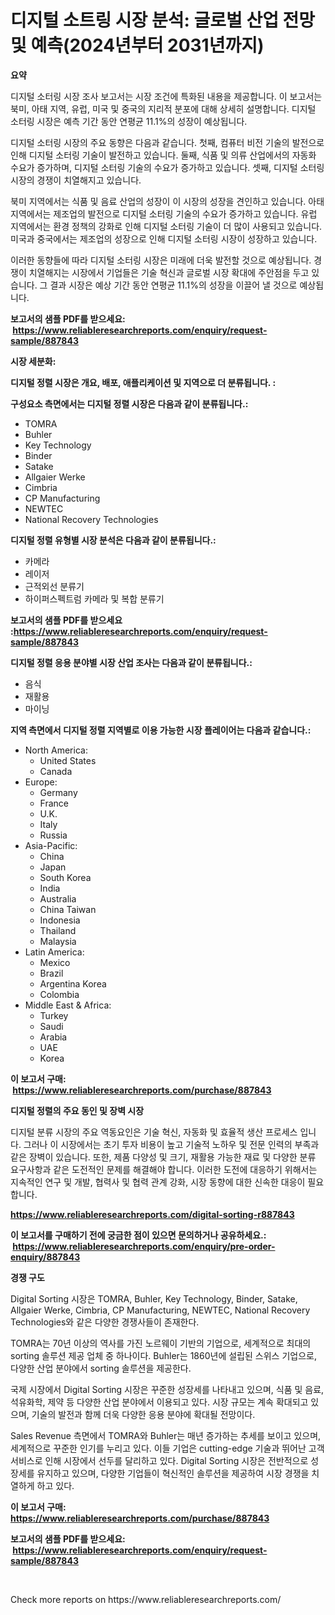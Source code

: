 <p><h1>디지털 소트링 시장 분석: 글로벌 산업 전망 및 예측(2024년부터 2031년까지)</h1></p><p><strong>요약</strong></p>
<p><p>디지털 소터링 시장 조사 보고서는 시장 조건에 특화된 내용을 제공합니다. 이 보고서는 북미, 아태 지역, 유럽, 미국 및 중국의 지리적 분포에 대해 상세히 설명합니다. 디지털 소터링 시장은 예측 기간 동안 연평균 11.1%의 성장이 예상됩니다.</p><p>디지털 소터링 시장의 주요 동향은 다음과 같습니다. 첫째, 컴퓨터 비전 기술의 발전으로 인해 디지털 소터링 기술이 발전하고 있습니다. 둘째, 식품 및 의류 산업에서의 자동화 수요가 증가하며, 디지털 소터링 기술의 수요가 증가하고 있습니다. 셋째, 디지털 소터링 시장의 경쟁이 치열해지고 있습니다.</p><p>북미 지역에서는 식품 및 음료 산업의 성장이 이 시장의 성장을 견인하고 있습니다. 아태 지역에서는 제조업의 발전으로 디지털 소터링 기술의 수요가 증가하고 있습니다. 유럽 지역에서는 환경 정책의 강화로 인해 디지털 소터링 기술이 더 많이 사용되고 있습니다. 미국과 중국에서는 제조업의 성장으로 인해 디지털 소터링 시장이 성장하고 있습니다.</p><p>이러한 동향들에 따라 디지털 소터링 시장은 미래에 더욱 발전할 것으로 예상됩니다. 경쟁이 치열해지는 시장에서 기업들은 기술 혁신과 글로벌 시장 확대에 주안점을 두고 있습니다. 그 결과 시장은 예상 기간 동안 연평균 11.1%의 성장을 이끌어 낼 것으로 예상됩니다.</p></p>
<p><strong>보고서의 샘플 PDF를 받으세요: &nbsp;<a href="https://www.reliableresearchreports.com/enquiry/request-sample/887843">https://www.reliableresearchreports.com/enquiry/request-sample/887843</a></strong></p>
<p><strong>시장 세분화:</strong></p>
<p><strong> 디지털 정렬 시장은 개요, 배포, 애플리케이션 및 지역으로 더 분류됩니다. :</strong></p>
<p><strong>구성요소 측면에서는 디지털 정렬 시장은 다음과 같이 분류됩니다.:</strong></p>
<p><ul><li>TOMRA</li><li>Buhler</li><li>Key Technology</li><li>Binder</li><li>Satake</li><li>Allgaier Werke</li><li>Cimbria</li><li>CP Manufacturing</li><li>NEWTEC</li><li>National Recovery Technologies</li></ul></p>
<p><strong> 디지털 정렬 유형별 시장 분석은 다음과 같이 분류됩니다.:</strong></p>
<p><ul><li>카메라</li><li>레이저</li><li>근적외선 분류기</li><li>하이퍼스펙트럼 카메라 및 복합 분류기</li></ul></p>
<p><strong>보고서의 샘플 PDF를 받으세요 :<a href="https://www.reliableresearchreports.com/enquiry/request-sample/887843">https://www.reliableresearchreports.com/enquiry/request-sample/887843</a></strong></p>
<p><strong> 디지털 정렬 응용 분야별 시장 산업 조사는 다음과 같이 분류됩니다.:</strong></p>
<p><ul><li>음식</li><li>재활용</li><li>마이닝</li></ul></p>
<p><strong>지역 측면에서 디지털 정렬 지역별로 이용 가능한 시장 플레이어는 다음과 같습니다.:</strong></p>
<p><ul>
    <li>
        North America:
        <ul>
            <li>United States</li>
            <li>Canada</li>
        </ul>
    </li>
    <li>
        Europe:
        <ul>
            <li>Germany</li>
            <li>France</li>
            <li>U.K.</li>
            <li>Italy</li>
            <li>Russia</li>
        </ul>
    </li>
    <li>
        Asia-Pacific:
        <ul>
            <li>China</li>
            <li>Japan</li>
            <li>South Korea</li>
            <li>India</li>
            <li>Australia</li>
            <li>China Taiwan</li>
            <li>Indonesia</li>
            <li>Thailand</li>
            <li>Malaysia</li>
        </ul>
    </li>
    <li>
        Latin America:
        <ul>
            <li>Mexico</li>
            <li>Brazil</li>
            <li>Argentina Korea</li>
            <li>Colombia</li>
        </ul>
    </li>
    <li>
        Middle East & Africa:
        <ul>
            <li>Turkey</li>
            <li>Saudi</li>
            <li>Arabia</li>
            <li>UAE</li>
            <li>Korea</li>
        </ul>
    </li>
    </ul></p>
<p><strong>이 보고서 구매: &nbsp;<a href="https://www.reliableresearchreports.com/purchase/887843">https://www.reliableresearchreports.com/purchase/887843</a></strong></p>
<p><strong>디지털 정렬의 주요 동인 및 장벽 시장</strong></p>
<p><p>디지털 분류 시장의 주요 역동요인은 기술 혁신, 자동화 및 효율적 생산 프로세스 입니다. 그러나 이 시장에서는 초기 투자 비용이 높고 기술적 노하우 및 전문 인력의 부족과 같은 장벽이 있습니다. 또한, 제품 다양성 및 크기, 재활용 가능한 재료 및 다양한 분류 요구사항과 같은 도전적인 문제를 해결해야 합니다. 이러한 도전에 대응하기 위해서는 지속적인 연구 및 개발, 협력사 및 협력 관계 강화, 시장 동향에 대한 신속한 대응이 필요합니다.</p></p>
<p><strong><a href="https://www.reliableresearchreports.com/digital-sorting-r887843">https://www.reliableresearchreports.com/digital-sorting-r887843</a></strong></p>
<p><strong>이 보고서를 구매하기 전에 궁금한 점이 있으면 문의하거나 공유하세요.: &nbsp;<a href="https://www.reliableresearchreports.com/enquiry/pre-order-enquiry/887843">https://www.reliableresearchreports.com/enquiry/pre-order-enquiry/887843</a></strong></p>
<p><strong>경쟁 구도</strong></p>
<p><p>Digital Sorting 시장은 TOMRA, Buhler, Key Technology, Binder, Satake, Allgaier Werke, Cimbria, CP Manufacturing, NEWTEC, National Recovery Technologies와 같은 다양한 경쟁사들이 존재한다. </p><p>TOMRA는 70년 이상의 역사를 가진 노르웨이 기반의 기업으로, 세계적으로 최대의 sorting 솔루션 제공 업체 중 하나이다. Buhler는 1860년에 설립된 스위스 기업으로, 다양한 산업 분야에서 sorting 솔루션을 제공한다. </p><p>국제 시장에서 Digital Sorting 시장은 꾸준한 성장세를 나타내고 있으며, 식품 및 음료, 석유화학, 제약 등 다양한 산업 분야에서 이용되고 있다. 시장 규모는 계속 확대되고 있으며, 기술의 발전과 함께 더욱 다양한 응용 분야에 확대될 전망이다.</p><p>Sales Revenue 측면에서 TOMRA와 Buhler는 매년 증가하는 추세를 보이고 있으며, 세계적으로 꾸준한 인기를 누리고 있다. 이들 기업은 cutting-edge 기술과 뛰어난 고객 서비스로 인해 시장에서 선두를 달리하고 있다. Digital Sorting 시장은 전반적으로 성장세를 유지하고 있으며, 다양한 기업들이 혁신적인 솔루션을 제공하여 시장 경쟁을 치열하게 하고 있다.</p></p>
<p><strong>이 보고서 구매: &nbsp; <a href="https://www.reliableresearchreports.com/purchase/887843">https://www.reliableresearchreports.com/purchase/887843</a></strong></p>
<p><strong>보고서의 샘플 PDF를 받으세요: &nbsp;<a href="https://www.reliableresearchreports.com/enquiry/request-sample/887843">https://www.reliableresearchreports.com/enquiry/request-sample/887843</a></strong><strong></strong></p>
<p>&nbsp;</p>
<p>Check more reports on https://www.reliableresearchreports.com/</p>